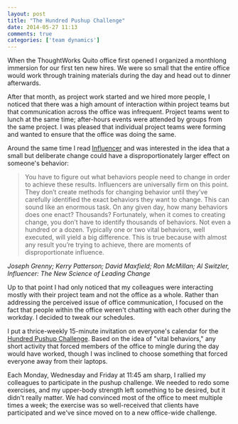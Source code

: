 ```yaml
---
layout: post
title: "The Hundred Pushup Challenge"
date: 2014-05-27 11:13
comments: true
categories: ['team dynamics']
---
```


When the ThoughtWorks Quito office first opened I organized a monthlong immersion for
our first ten new hires. We were so small that the entire office would work through training materials during
the day and head out to dinner afterwards.

After that month, as project work started and we hired more people, I noticed that there was a high amount of interaction within project teams but that communication across the office was infrequent. Project teams went to lunch at the same time; after-hours events were attended by groups from the same project. I was pleased that individual project teams were forming and wanted to ensure that the office was doing the same.

<!--more-->

Around the same time I read
[Influencer](http://www.amazon.com/Influencer-Science-Leading-Change-Second-ebook/dp/B00BPO7710) and was interested in the idea that a small but deliberate change could have a disproportionately larger effect on someone's behavior:

> You have to figure out what behaviors people need to change in order to achieve these results. Influencers are universally firm on this point. They don’t create methods for changing behavior until they’ve carefully identified the exact behaviors they want to change. This can sound like an enormous task. On any given day, how many behaviors does one enact? Thousands? Fortunately, when it comes to creating change, you don’t have to identify thousands of behaviors. Not even a hundred or a dozen. Typically one or two vital behaviors, well executed, will yield a big difference. This is true because with almost any result you’re trying to achieve, there are moments of disproportionate influence.

_Joseph Grenny; Kerry Patterson; David Maxfield; Ron McMillan; Al Switzler, Influencer: The New Science of Leading Change_

Up to that point I had only noticed that my colleagues were
interacting mostly with their project team and not the office as a
whole. Rather than addressing the perceived issue of office communication, I focused on the fact that people within the office weren't chatting with each other during the workday. I decided to tweak our schedules.

I put a thrice-weekly 15-minute invitation on everyone's
calendar for the [Hundred Pushup Challenge](http://hundredpushups.com/).
Based on the idea of "vital behaviors," any short activity that forced
members of the office to mingle during the day would have worked, though
I was inclined to choose something that forced everyone away from their laptops.

Each Monday, Wednesday and Friday at 11:45 am sharp, I rallied my colleagues to participate in the pushup challenge. We needed to redo some exercises, and my upper-body strength left something to be desired, but it didn't really matter. We had convinced most of the office to meet multiple times a week; the exercise was so well-received that clients have participated and
we've since moved on to a new office-wide challenge.
